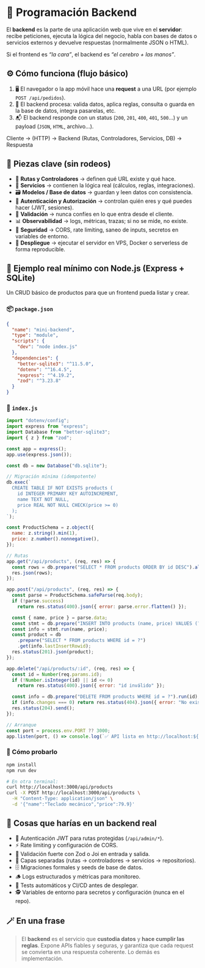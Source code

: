 # 🧠 Programación Backend

El **backend** es la parte de una aplicación web que vive en el **servidor**: recibe peticiones, ejecuta la lógica del negocio, habla con bases de datos o servicios externos y devuelve respuestas (normalmente JSON o HTML).

Si el frontend es _“la cara”_, el backend es _“el cerebro + las manos”_.

## ⚙️ Cómo funciona (flujo básico)

1. 🖥️ El navegador o la app móvil hace una **request** a una URL (por ejemplo `POST /api/pedidos`).
2. 🧮 El backend procesa: valida datos, aplica reglas, consulta o guarda en la base de datos, integra pasarelas, etc.
3. 📬 El backend responde con un status (`200`, `201`, `400`, `401`, `500`…) y un payload (`JSON`, `HTML`, archivo…).

Cliente → (HTTP) → Backend (Rutas, Controladores, Servicios, DB) → Respuesta

## 🧩 Piezas clave (sin rodeos)

- 🧭 **Rutas y Controladores** → definen qué URL existe y qué hace.
- 🧠 **Servicios** → contienen la lógica real (cálculos, reglas, integraciones).
- 🗃️ **Modelos / Base de datos** → guardan y leen datos con consistencia.
- 🔐 **Autenticación y Autorización** → controlan quién eres y qué puedes hacer (JWT, sesiones).
- 🧼 **Validación** → nunca confíes en lo que entra desde el cliente.
- 📊 **Observabilidad** → logs, métricas, trazas; si no se mide, no existe.
- 🧱 **Seguridad** → CORS, rate limiting, saneo de inputs, secretos en variables de entorno.
- 🚀 **Despliegue** → ejecutar el servidor en VPS, Docker o serverless de forma reproducible.

## 🧪 Ejemplo real mínimo con Node.js (Express + SQLite)

Un CRUD básico de productos para que un frontend pueda listar y crear.

### 📦 `package.json`

```json
{
  "name": "mini-backend",
  "type": "module",
  "scripts": {
    "dev": "node index.js"
  },
  "dependencies": {
    "better-sqlite3": "^11.5.0",
    "dotenv": "^16.4.5",
    "express": "^4.19.2",
    "zod": "^3.23.8"
  }
}
```

### 🧠 `index.js`

```jsx
import "dotenv/config";
import express from "express";
import Database from "better-sqlite3";
import { z } from "zod";

const app = express();
app.use(express.json());

const db = new Database("db.sqlite");

// Migración mínima (idempotente)
db.exec(`
  CREATE TABLE IF NOT EXISTS products (
    id INTEGER PRIMARY KEY AUTOINCREMENT,
    name TEXT NOT NULL,
    price REAL NOT NULL CHECK(price >= 0)
  );
`);

const ProductSchema = z.object({
  name: z.string().min(1),
  price: z.number().nonnegative(),
});

// Rutas
app.get("/api/products", (req, res) => {
  const rows = db.prepare("SELECT * FROM products ORDER BY id DESC").all();
  res.json(rows);
});

app.post("/api/products", (req, res) => {
  const parse = ProductSchema.safeParse(req.body);
  if (!parse.success)
    return res.status(400).json({ error: parse.error.flatten() });

  const { name, price } = parse.data;
  const stmt = db.prepare("INSERT INTO products (name, price) VALUES (?, ?)");
  const info = stmt.run(name, price);
  const product = db
    .prepare("SELECT * FROM products WHERE id = ?")
    .get(info.lastInsertRowid);
  res.status(201).json(product);
});

app.delete("/api/products/:id", (req, res) => {
  const id = Number(req.params.id);
  if (!Number.isInteger(id) || id <= 0)
    return res.status(400).json({ error: "id inválido" });

  const info = db.prepare("DELETE FROM products WHERE id = ?").run(id);
  if (info.changes === 0) return res.status(404).json({ error: "No existe" });
  res.status(204).send();
});

// Arranque
const port = process.env.PORT ?? 3000;
app.listen(port, () => console.log(`✅ API lista en http://localhost:${port}`));
```

### 🧪 Cómo probarlo

```bash
npm install
npm run dev

# En otra terminal:
curl http://localhost:3000/api/products
curl -X POST http://localhost:3000/api/products \
  -H "Content-Type: application/json" \
  -d '{"name":"Teclado mecánico","price":79.9}'
```

## 🧱 Cosas que harías en un backend real

- 🔐 Autenticación JWT para rutas protegidas (`/api/admin/*`).
- ⚡ Rate limiting y configuración de CORS.
- 🧼 Validación fuerte con Zod o Joi en entrada y salida.
- 🧠 Capas separadas (rutas → controladores → servicios → repositorios).
- 🗄️ Migraciones formales y seeds de base de datos.
- 🪵 Logs estructurados y métricas para monitoreo.
- 🧪 Tests automáticos y CI/CD antes de desplegar.
- 🕵️ Variables de entorno para secretos y configuración (nunca en el repo).

## 🪄 En una frase

> El **backend** es el servicio que **custodia datos** y **hace cumplir las reglas**.
> Expone APIs fiables y seguras, y garantiza que cada request se convierta en una respuesta coherente.
> Lo demás es implementación.
